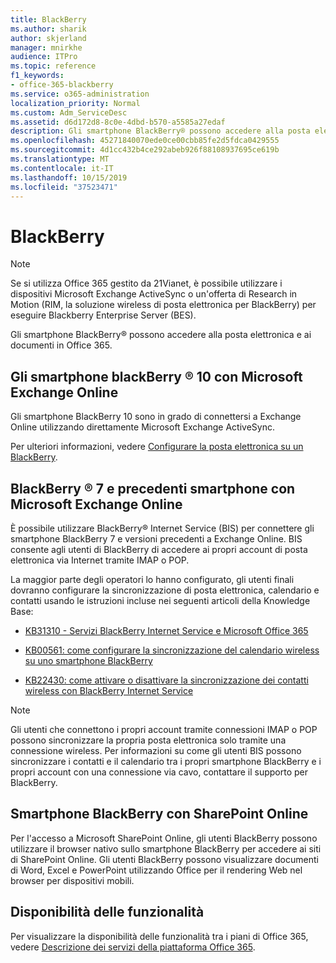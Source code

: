 ```yaml
---
title: BlackBerry
ms.author: sharik
author: skjerland
manager: mnirkhe
audience: ITPro
ms.topic: reference
f1_keywords:
- office-365-blackberry
ms.service: o365-administration
localization_priority: Normal
ms.custom: Adm_ServiceDesc
ms.assetid: d6d172d8-8c0e-4dbd-b570-a5585a27edaf
description: Gli smartphone BlackBerry® possono accedere alla posta elettronica e ai documenti in Office 365.
ms.openlocfilehash: 45271840070ede0ce00cbb85fe2d5fdca0429555
ms.sourcegitcommit: 4d1cc432b4ce292abeb926f88108937695ce619b
ms.translationtype: MT
ms.contentlocale: it-IT
ms.lasthandoff: 10/15/2019
ms.locfileid: "37523471"
---
```

# <a name="blackberry"></a>BlackBerry

> [!NOTE]
> Se si utilizza Office 365 gestito da 21Vianet, è possibile utilizzare i dispositivi Microsoft Exchange ActiveSync o un'offerta di Research in Motion (RIM, la soluzione wireless di posta elettronica per BlackBerry) per eseguire Blackberry Enterprise Server (BES). 
  
Gli smartphone BlackBerry® possono accedere alla posta elettronica e ai documenti in Office 365.
  
## <a name="blackberry-10-smartphones-with-microsoft-exchange-online"></a>Gli smartphone blackBerry ® 10 con Microsoft Exchange Online

Gli smartphone BlackBerry 10 sono in grado di connettersi a Exchange Online utilizzando direttamente Microsoft Exchange ActiveSync.
  
Per ulteriori informazioni, vedere [Configurare la posta elettronica su un BlackBerry](https://go.microsoft.com/fwlink/?linkid=863394).
  
## <a name="blackberry-7-and-earlier-smartphones-with-microsoft-exchange-online"></a>BlackBerry ® 7 e precedenti smartphone con Microsoft Exchange Online

È possibile utilizzare BlackBerry® Internet Service (BIS) per connettere gli smartphone BlackBerry 7 e versioni precedenti a Exchange Online. BIS consente agli utenti di BlackBerry di accedere ai propri account di posta elettronica via Internet tramite IMAP o POP.
  
La maggior parte degli operatori lo hanno configurato, gli utenti finali dovranno configurare la sincronizzazione di posta elettronica, calendario e contatti usando le istruzioni incluse nei seguenti articoli della Knowledge Base:
  
- [KB31310 - Servizi BlackBerry Internet Service e Microsoft Office 365](http://go.microsoft.com/fwlink/?LinkID=826158&amp;clcid=0x409)
    
- [KB00561: come configurare la sincronizzazione del calendario wireless su uno smartphone BlackBerry](http://go.microsoft.com/fwlink/?LinkID=826160&amp;clcid=0x409)
    
- [KB22430: come attivare o disattivare la sincronizzazione dei contatti wireless con BlackBerry Internet Service](http://go.microsoft.com/fwlink/?LinkID=826161&amp;clcid=0x409)
    
> [!NOTE]
> Gli utenti che connettono i propri account tramite connessioni IMAP o POP possono sincronizzare la propria posta elettronica solo tramite una connessione wireless. Per informazioni su come gli utenti BIS possono sincronizzare i contatti e il calendario tra i propri smartphone BlackBerry e i propri account con una connessione via cavo, contattare il supporto per BlackBerry. 
  
## <a name="blackberry-smartphones-with-sharepoint-online"></a>Smartphone BlackBerry con SharePoint Online

Per l'accesso a Microsoft SharePoint Online, gli utenti BlackBerry possono utilizzare il browser nativo sullo smartphone BlackBerry per accedere ai siti di SharePoint Online. Gli utenti BlackBerry possono visualizzare documenti di Word, Excel e PowerPoint utilizzando Office per il rendering Web nel browser per dispositivi mobili.
  
## <a name="feature-availability"></a>Disponibilità delle funzionalità

Per visualizzare la disponibilità delle funzionalità tra i piani di Office 365, vedere [Descrizione dei servizi della piattaforma Office 365](office-365-platform-service-description.md).
  